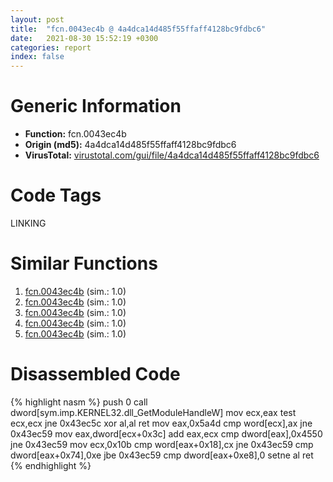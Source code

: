 ```yaml
---
layout: post
title:  "fcn.0043ec4b @ 4a4dca14d485f55ffaff4128bc9fdbc6"
date:   2021-08-30 15:52:19 +0300
categories: report
index: false
---
```


# Generic Information
- **Function:** fcn.0043ec4b
- **Origin (md5):** 4a4dca14d485f55ffaff4128bc9fdbc6
- **VirusTotal:** [virustotal.com/gui/file/4a4dca14d485f55ffaff4128bc9fdbc6][virustotal_ref]

# Code Tags
<span class="tag" id="LINKING">LINKING</span>


# Similar Functions

1. [fcn.0043ec4b][similar_1_ref] (sim.: 1.0)
2. [fcn.0043ec4b][similar_2_ref] (sim.: 1.0)
3. [fcn.0043ec4b][similar_3_ref] (sim.: 1.0)
4. [fcn.0043ec4b][similar_4_ref] (sim.: 1.0)
5. [fcn.0043ec4b][similar_5_ref] (sim.: 1.0)


# Disassembled Code

{% highlight nasm %}
push 0
call dword[sym.imp.KERNEL32.dll_GetModuleHandleW]
mov ecx,eax
test ecx,ecx
jne 0x43ec5c
xor al,al
ret 
mov eax,0x5a4d
cmp word[ecx],ax
jne 0x43ec59
mov eax,dword[ecx+0x3c]
add eax,ecx
cmp dword[eax],0x4550
jne 0x43ec59
mov ecx,0x10b
cmp word[eax+0x18],cx
jne 0x43ec59
cmp dword[eax+0x74],0xe
jbe 0x43ec59
cmp dword[eax+0xe8],0
setne al
ret 
{% endhighlight %}


[similar_1_ref]: /report/fcn.0043ec4b@af7b97cbe46a9bbd53bd01a871bc3681
[similar_2_ref]: /report/fcn.0043ec4b@f12f9592fdd7a957b636b9ae1acd018a
[similar_3_ref]: /report/fcn.0043ec4b@694a7fc532cc7a886900e4b8a38ed692
[similar_4_ref]: /report/fcn.0043ec4b@250c15fdfedf90389001a715f8f899f1
[similar_5_ref]: /report/fcn.0043ec4b@f364e12ffcdf9578b1eb1588196b803b
[virustotal_ref]: https://www.virustotal.com/gui/file/4a4dca14d485f55ffaff4128bc9fdbc6
